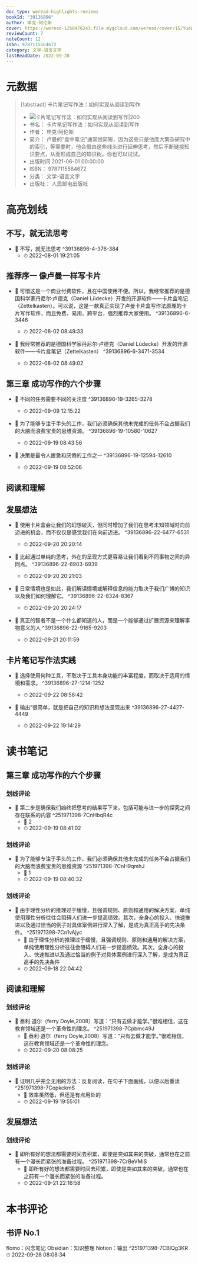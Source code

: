 ```yaml
---
doc_type: weread-highlights-reviews
bookId: "39136896"
author: 申克·阿伦斯
cover: https://weread-1258476243.file.myqcloud.com/weread/cover/15/YueWen_39136896/t7_YueWen_39136896.jpg
reviewCount: 7
noteCount: 12
isbn: 9787115564672
category: 文学-语言文字
lastReadDate: 2022-09-28
---
```

# 元数据
> [!abstract] 卡片笔记写作法：如何实现从阅读到写作
> - ![ 卡片笔记写作法：如何实现从阅读到写作|200](https://weread-1258476243.file.myqcloud.com/weread/cover/15/YueWen_39136896/t7_YueWen_39136896.jpg)
> - 书名： 卡片笔记写作法：如何实现从阅读到写作
> - 作者： 申克·阿伦斯
> - 简介： 卢曼的“盒中笔记”通常很简短，因为这些只是他庞大繁杂研究中的索引，等需要时，他会借由这些线头进行延伸思考，然后不断链接知识要点，从而形成自己的知识树。你也可以试试。
> - 出版时间 2021-06-01 00:00:00
> - ISBN： 9787115564672
> - 分类： 文学-语言文字
> - 出版社： 人民邮电出版社

# 高亮划线

## 不写，就无法思考


- 📌 不写，就无法思考 ^39136896-4-376-384
    - ⏱ 2022-08-01 19:21:05 
## 推荐序一 像卢曼一样写卡片


- 📌 可惜这是一个商业付费软件，且在中国使用不便。所以，我经常推荐的是德国科学家丹尼尔·卢德克（Daniel Lüdecke）开发的开源软件——卡片盒笔记（Zettelkasten）。可以说，这是一款真正实现了卢曼卡片盒写作法原理的卡片写作软件，而且免费、易用、跨平台，强烈推荐大家使用。 ^39136896-6-3446
    - ⏱ 2022-08-02 08:49:33 

- 📌 我经常推荐的是德国科学家丹尼尔·卢德克（Daniel Lüdecke）开发的开源软件——卡片盒笔记（Zettelkasten） ^39136896-6-3471-3534
    - ⏱ 2022-08-02 08:49:02 
## 第三章 成功写作的六个步骤


- 📌 不同的任务需要不同的关注度 ^39136896-19-3265-3278
    - ⏱ 2022-09-09 12:15:22 

- 📌 为了能够专注于手头的工作，我们必须确保其他未完成的任务不会占据我们的大脑而浪费宝贵的思维资源。 ^39136896-19-10580-10627
    - ⏱ 2022-09-19 08:43:56 

- 📌 决策是最令人疲惫和厌倦的工作之一 ^39136896-19-12594-12610
    - ⏱ 2022-09-19 08:52:06 
## 阅读和理解

 
## 发展想法


- 📌 使用卡片盒会让我们的幻想破灭，但同时增加了我们在思考未知领域时向前迈进的机会，而不仅仅是感觉我们在向前迈进。 ^39136896-22-6477-6531
    - ⏱ 2022-09-20 20:20:14 

- 📌 比起通过单纯的思考，外在的呈现方式更容易让我们看到不同事物之间的异同点。 ^39136896-22-6903-6939
    - ⏱ 2022-09-20 20:21:03 

- 📌 日常情境也是如此，我们解读情境或解释信息的能力取决于我们广博的知识以及我们如何理解它。 ^39136896-22-8324-8367
    - ⏱ 2022-09-20 20:24:17 

- 📌 真正的智者不是一个什么都知道的人，而是一个能够通过扩展资源来理解事物意义的人 ^39136896-22-9165-9203
    - ⏱ 2022-09-21 20:11:59 
## 卡片笔记写作法实践


- 📌 选择使用何种工具，不取决于工具本身功能的丰富程度，而取决于适用的情境和需求。 ^39136896-27-1214-1252
    - ⏱ 2022-09-22 08:56:42 

- 📌 输出”很简单，就是把自己的知识和想法呈现出来 ^39136896-27-4427-4449
    - ⏱ 2022-09-22 19:14:29 
# 读书笔记

## 第三章 成功写作的六个步骤

### 划线评论
- 📌 第二步是确保我们始终把思考的结果写下来，包括可能与进一步的探究之间存在联系的内容  ^251971398-7CnHbqR4c
    - 💭 2
    - ⏱ 2022-09-19 08:41:02

### 划线评论
- 📌 为了能够专注于手头的工作，我们必须确保其他未完成的任务不会占据我们的大脑而浪费宝贵的思维资源  ^251971398-7CnH9qmhJ
    - 💭 1
    - ⏱ 2022-09-19 08:40:32

### 划线评论
- 📌 由于理性分析的推理过于缓慢，且强调规则、原则和通用的解决方案，单纯使用理性分析往往会阻碍人们进一步提高绩效。其次，全身心的投入、快速推进以及通过恰当的例子对具体案例进行深入了解，是成为真正高手的先决条件。  ^251971398-7Cn1vAjyc
    - 💭 由于理性分析的推理过于缓慢，且强调规则、原则和通用的解决方案，单纯使用理性分析往往会阻碍人们进一步提高绩效。其次，全身心的投入、快速推进以及通过恰当的例子对具体案例进行深入了解，是成为真正高手的先决条件
    - ⏱ 2022-09-18 22:04:42
   
## 阅读和理解

### 划线评论
- 📌 泰利·道尔（ferry Doyle,2008）写道：“只有去做才能学。”很难相信，这在教育领域还是一个革命性的理念。  ^251971398-7Cpbmc49J
    - 💭 泰利·道尔（ferry Doyle,2008）写道：“只有去做才能学。”很难相信，这在教育领域还是一个革命性的理念。
    - ⏱ 2022-09-20 08:08:25

### 划线评论
- 📌 证明几乎完全无用的方法：反复阅读，在句子下面画线，以便以后重读  ^251971398-7CopkckmS
    - 💭 效率虽然低，但还是有点用处的
    - ⏱ 2022-09-19 19:55:01
   
## 发展想法

### 划线评论
- 📌 即所有好的想法都需要时间去积累，即使是突如其来的突破，通常也在之前有一个漫长而紧张的准备过程。  ^251971398-7CrBeVMiS
    - 💭 即所有好的想法都需要时间去积累，即使是突如其来的突破，通常也在之前有一个漫长而紧张的准备过程。
    - ⏱ 2022-09-21 22:16:58
   
# 本书评论

## 书评 No.1 
flomo：闪念笔记
Obsidian：知识整理
Notion：输出 ^251971398-7CBlQg3KR
⏱ 2022-09-28 08:08:34
